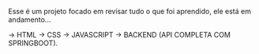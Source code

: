 Esse é um projeto focado em revisar tudo o que foi aprendido, ele está em andamento...



-> HTML
-> CSS
-> JAVASCRIPT
-> BACKEND (API COMPLETA COM SPRINGBOOT).